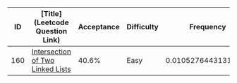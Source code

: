 |ID|[Title](Leetcode Question Link)|Acceptance|Difficulty|Frequency|
|----|-----|----|---|---|
|160|[Intersection of Two Linked Lists]( https://leetcode.com/problems/intersection-of-two-linked-lists)|40.6%|Easy|0.01052764431315656|

